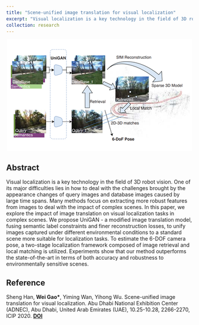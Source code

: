 ```yaml
---
title: "Scene-unified image translation for visual localization"
excerpt: "Visual localization is a key technology in the field of 3D robot vision. One of its major difficulties lies in how to deal with the challenges brought by the appearance changes of query images and database images caused by large time spans. Many methods focus on extracting more robust features from images to deal with [**Read More**]<br/><img src='/images/research/2020 Scene-unified image.PNG' width='500'>"
collection: research
---
```


<div align='center'>
  <img src="/images/research/2020 Scene-unified image.PNG" width="500">  
</div>

## Abstract

Visual localization is a key technology in the field of 3D robot vision. One of its major difficulties lies in how to deal with the challenges brought by the appearance changes of query images and database images caused by large time spans. Many methods focus on extracting more robust features from images to deal with the impact of complex scenes. In this paper, we explore the impact of image translation on visual localization tasks in complex scenes. We propose UniGAN - a modified image translation model, fusing semantic label constraints and finer reconstruction losses, to unify images captured under different environmental conditions to a standard scene more suitable for localization tasks. To estimate the 6-DOF camera pose, a two-stage localization framework composed of image retrieval and local matching is utilized. Experiments show that our method outperforms the state-of-the-art in terms of both accuracy and robustness to environmentally sensitive scenes.
## Reference

Sheng Han, **Wei Gao\***, Yiming Wan, Yihong Wu. Scene-unified image translation for visual localization. Abu Dhabi National Exhibition Center (ADNEC), Abu Dhabi, United Arab Emirates (UAE), 10.25-10.28, 2266-2270, ICIP 2020. [**DOI**](https://doi.org/10.1109/ICIP40778.2020.9190885)